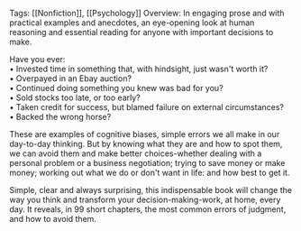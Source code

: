 Tags: [[Nonfiction]], [[Psychology]]
Overview:
In engaging prose and with practical examples and anecdotes, an eye-opening look at human reasoning and essential reading for anyone with important decisions to make.  
  
Have you ever:  
• Invested time in something that, with hindsight, just wasn't worth it?  
• Overpayed in an Ebay auction?  
• Continued doing something you knew was bad for you?  
• Sold stocks too late, or too early?  
• Taken credit for success, but blamed failure on external circumstances?  
• Backed the wrong horse?  
  
These are examples of cognitive biases, simple errors we all make in our day-to-day thinking. But by knowing what they are and how to spot them, we can avoid them and make better choices-whether dealing with a personal problem or a business negotiation; trying to save money or make money; working out what we do or don't want in life: and how best to get it.  
  
Simple, clear and always surprising, this indispensable book will change the way you think and transform your decision-making-work, at home, every day. It reveals, in 99 short chapters, the most common errors of judgment, and how to avoid them.